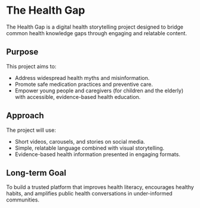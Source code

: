 # The Health Gap  
The Health Gap is a digital health storytelling project designed to bridge common health knowledge gaps through engaging and relatable content.  
## Purpose  
This project aims to:  
- Address widespread health myths and misinformation.  
- Promote safe medication practices and preventive care.  
- Empower young people and caregivers (for children and the elderly) with accessible, evidence-based health education.  
## Approach  
The project will use:  
- Short videos, carousels, and stories on social media.  
- Simple, relatable language combined with visual storytelling.  
- Evidence-based health information presented in engaging formats.  
## Long-term Goal  
To build a trusted platform that improves health literacy, encourages healthy habits, and amplifies public health conversations in under-informed communities.
